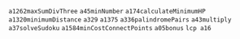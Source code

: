 `a1262maxSumDivThree`
`a45minNumber`
`a174calculateMinimumHP`
`a1320minimumDistance`
`a329`
`a1375`
`a336palindromePairs`
`a43multiply`
`a37solveSudoku`
`a1584minCostConnectPoints`
`a05bonus`
`lcp a16`